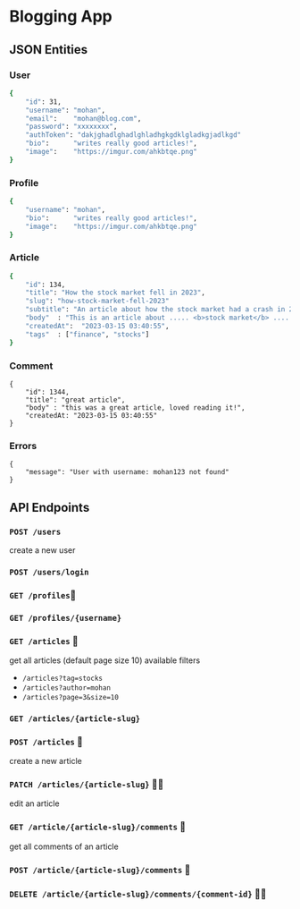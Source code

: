 # Blogging App

## JSON Entities

### User

```bash
{
    "id": 31,
    "username": "mohan",
    "email":	"mohan@blog.com",
    "password": "xxxxxxxx",
    "authToken": "dakjghadlghadlghladhgkgdklgladkgjadlkgd"
    "bio": 		"writes really good articles!",
    "image":	"https://imgur.com/ahkbtqe.png"
}
```

### Profile

```bash
{
    "username": "mohan",
    "bio": 		"writes really good articles!",
    "image":	"https://imgur.com/ahkbtqe.png"
}
```

### Article

```bash
{
    "id": 134,
    "title": "How the stock market fell in 2023",
    "slug": "how-stock-market-fell-2023"
    "subtitle": "An article about how the stock market had a crash in 2022",
    "body"	: "This is an article about ..... <b>stock market</b> .... <i>2022</i> .........",
    "createdAt":  "2023-03-15 03:40:55",
    "tags"	: ["finance", "stocks"]
}
```

### Comment

    {
	    "id": 1344,
	    "title": "great article",
	    "body" : "this was a great article, loved reading it!",
	    "createdAt: "2023-03-15 03:40:55"
    }

### Errors
```
{
    "message": "User with username: mohan123 not found"
}
```

## API Endpoints

### `POST /users`
create a new user

### `POST /users/login`

### `GET /profiles`📄

### `GET /profiles/{username}`


### `GET /articles` 📄
get all articles (default page size 10)
available filters

- `/articles?tag=stocks`
- `/articles?author=mohan`
- `/articles?page=3&size=10`

### `GET /articles/{article-slug}`

### `POST /articles` 🔐
create a new article

### `PATCH /articles/{article-slug}` 🔐👤
edit an article


### `GET /article/{article-slug}/comments` 📄
get all comments of an article

### `POST /article/{article-slug}/comments` 🔐

### `DELETE /article/{article-slug}/comments/{comment-id}` 🔐👤